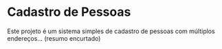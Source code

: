 
# Cadastro de Pessoas

Este projeto é um sistema simples de cadastro de pessoas com múltiplos endereços... (resumo encurtado)
